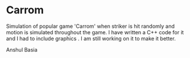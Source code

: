 # Carrom
Simulation of popular game 'Carrom' when striker is hit randomly and motion is simulated throughout the game.
I have written a C++ code for it and I had to include graphics .
I am still working on it to make it better.

Anshul Basia



